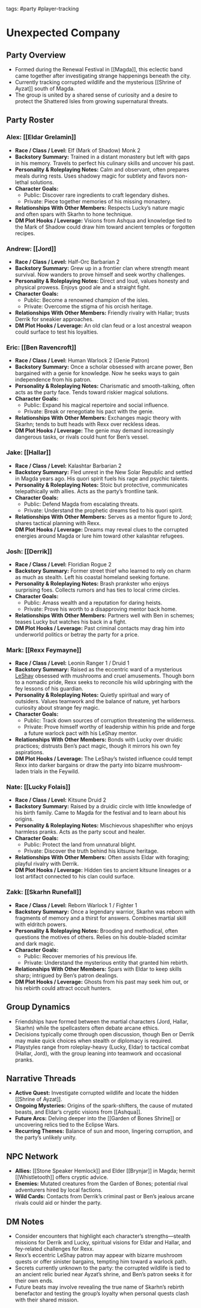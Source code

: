 tags: #party #player-tracking

# Unexpected Company

## Party Overview
- Formed during the Renewal Festival in [[Magda]], this eclectic band came together after investigating strange happenings beneath the city.
- Currently tracking corrupted wildlife and the mysterious [[Shrine of Ayzat]] south of Magda.
- The group is united by a shared sense of curiosity and a desire to protect the Shattered Isles from growing supernatural threats.

## Party Roster

### Alex: [[Eldar Grelamin]]
- **Race / Class / Level:** Elf (Mark of Shadow) Monk 2
- **Backstory Summary:** Trained in a distant monastery but left with gaps in his memory. Travels to perfect his culinary skills and uncover his past.
- **Personality & Roleplaying Notes:** Calm and observant, often prepares meals during rests. Uses shadowy magic for subtlety and favors non-lethal solutions.
- **Character Goals:**
  - Public: Discover rare ingredients to craft legendary dishes.
  - Private: Piece together memories of his missing monastery.
- **Relationships With Other Members:** Respects Lucky’s nature magic and often spars with Skarhn to hone technique.
- **DM Plot Hooks / Leverage:** Visions from Ashqua and knowledge tied to the Mark of Shadow could draw him toward ancient temples or forgotten recipes.

### Andrew: [[Jord]]
- **Race / Class / Level:** Half-Orc Barbarian 2
- **Backstory Summary:** Grew up in a frontier clan where strength meant survival. Now wanders to prove himself and seek worthy challenges.
- **Personality & Roleplaying Notes:** Direct and loud, values honesty and physical prowess. Enjoys good ale and a straight fight.
- **Character Goals:**
  - Public: Become a renowned champion of the isles.
  - Private: Overcome the stigma of his orcish heritage.
- **Relationships With Other Members:** Friendly rivalry with Hallar; trusts Derrik for sneakier approaches.
- **DM Plot Hooks / Leverage:** An old clan feud or a lost ancestral weapon could surface to test his loyalties.

### Eric: [[Ben Ravencroft]]
- **Race / Class / Level:** Human Warlock 2 (Genie Patron)
- **Backstory Summary:** Once a scholar obsessed with arcane power, Ben bargained with a genie for knowledge. Now he seeks ways to gain independence from his patron.
- **Personality & Roleplaying Notes:** Charismatic and smooth-talking, often acts as the party face. Tends toward riskier magical solutions.
- **Character Goals:**
  - Public: Expand his magical repertoire and social influence.
  - Private: Break or renegotiate his pact with the genie.
- **Relationships With Other Members:** Exchanges magic theory with Skarhn; tends to butt heads with Rexx over reckless ideas.
- **DM Plot Hooks / Leverage:** The genie may demand increasingly dangerous tasks, or rivals could hunt for Ben’s vessel.

### Jake: [[Hallar]]
- **Race / Class / Level:** Kalashtar Barbarian 2
- **Backstory Summary:** Fled unrest in the New Solar Republic and settled in Magda years ago. His quori spirit fuels his rage and psychic talents.
- **Personality & Roleplaying Notes:** Stoic but protective, communicates telepathically with allies. Acts as the party’s frontline tank.
- **Character Goals:**
  - Public: Defend Magda from escalating threats.
  - Private: Understand the prophetic dreams tied to his quori spirit.
- **Relationships With Other Members:** Serves as a mentor figure to Jord; shares tactical planning with Rexx.
- **DM Plot Hooks / Leverage:** Dreams may reveal clues to the corrupted energies around Magda or lure him toward other kalashtar refugees.

### Josh: [[Derrik]]
- **Race / Class / Level:** Floridian Rogue 2
- **Backstory Summary:** Former street thief who learned to rely on charm as much as stealth. Left his coastal homeland seeking fortune.
- **Personality & Roleplaying Notes:** Brash prankster who enjoys surprising foes. Collects rumors and has ties to local crime circles.
- **Character Goals:**
  - Public: Amass wealth and a reputation for daring heists.
  - Private: Prove his worth to a disapproving mentor back home.
- **Relationships With Other Members:** Partners well with Ben in schemes; teases Lucky but watches his back in a fight.
- **DM Plot Hooks / Leverage:** Past criminal contacts may drag him into underworld politics or betray the party for a price.

### Mark: [[Rexx Feymayne]]
- **Race / Class / Level:** Leonin Ranger 1 / Druid 1
- **Backstory Summary:** Raised as the eccentric ward of a mysterious [LeShay](https://forgottenrealms.fandom.com/wiki/LeShay) obsessed with mushrooms and cruel amusements. Though born to a nomadic pride, Rexx seeks to reconcile his wild upbringing with the fey lessons of his guardian.
- **Personality & Roleplaying Notes:** Quietly spiritual and wary of outsiders. Values teamwork and the balance of nature, yet harbors curiosity about strange fey magic.
- **Character Goals:**
  - Public: Track down sources of corruption threatening the wilderness.
  - Private: Prove himself worthy of leadership within his pride and forge a future warlock pact with his LeShay mentor.
- **Relationships With Other Members:** Bonds with Lucky over druidic practices; distrusts Ben’s pact magic, though it mirrors his own fey aspirations.
- **DM Plot Hooks / Leverage:** The LeShay’s twisted influence could tempt Rexx into darker bargains or draw the party into bizarre mushroom-laden trials in the Feywild.

### Nate: [[Lucky Folais]]
- **Race / Class / Level:** Kitsune Druid 2
- **Backstory Summary:** Raised by a druidic circle with little knowledge of his birth family. Came to Magda for the festival and to learn about his origins.
- **Personality & Roleplaying Notes:** Mischievous shapeshifter who enjoys harmless pranks. Acts as the party scout and healer.
- **Character Goals:**
  - Public: Protect the land from unnatural blight.
  - Private: Discover the truth behind his kitsune heritage.
- **Relationships With Other Members:** Often assists Eldar with foraging; playful rivalry with Derrik.
- **DM Plot Hooks / Leverage:** Hidden ties to ancient kitsune lineages or a lost artifact connected to his clan could surface.

### Zakk: [[Skarhn Runefall]]
- **Race / Class / Level:** Reborn Warlock 1 / Fighter 1
- **Backstory Summary:** Once a legendary warrior, Skarhn was reborn with fragments of memory and a thirst for answers. Combines martial skill with eldritch powers.
- **Personality & Roleplaying Notes:** Brooding and methodical, often questions the motives of others. Relies on his double-bladed scimitar and dark magic.
- **Character Goals:**
  - Public: Recover memories of his previous life.
  - Private: Understand the mysterious entity that granted him rebirth.
- **Relationships With Other Members:** Spars with Eldar to keep skills sharp; intrigued by Ben’s patron dealings.
- **DM Plot Hooks / Leverage:** Ghosts from his past may seek him out, or his rebirth could attract occult hunters.

## Group Dynamics
- Friendships have formed between the martial characters (Jord, Hallar, Skarhn) while the spellcasters often debate arcane ethics.
- Decisions typically come through open discussion, though Ben or Derrik may make quick choices when stealth or diplomacy is required.
- Playstyles range from roleplay-heavy (Lucky, Eldar) to tactical combat (Hallar, Jord), with the group leaning into teamwork and occasional pranks.

## Narrative Threads
- **Active Quest:** Investigate corrupted wildlife and locate the hidden [[Shrine of Ayzat]].
- **Ongoing Mysteries:** Origins of the spark-shifters, the cause of mutated beasts, and Eldar’s cryptic visions from [[Ashqua]].
- **Future Arcs:** Delving deeper into the [[Garden of Bones Shrine]] or uncovering relics tied to the Eclipse Wars.
- **Recurring Themes:** Balance of sun and moon, lingering corruption, and the party’s unlikely unity.

## NPC Network
- **Allies:** [[Stone Speaker Hemlock]] and Elder [[Brynjar]] in Magda; hermit [[Whistletooth]] offers cryptic advice.
- **Enemies:** Mutated creatures from the Garden of Bones; potential rival adventurers hired by local factions.
- **Wild Cards:** Contacts from Derrik’s criminal past or Ben’s jealous arcane rivals could aid or hinder the party.

## DM Notes
- Consider encounters that highlight each character’s strengths—stealth missions for Derrik and Lucky, spiritual visions for Eldar and Hallar, and fey-related challenges for Rexx.
- Rexx’s eccentric LeShay patron may appear with bizarre mushroom quests or offer sinister bargains, tempting him toward a warlock path.
- Secrets currently unknown to the party: the corrupted wildlife is tied to an ancient relic buried near Ayzat’s shrine, and Ben’s patron seeks it for their own ends.
- Future beats may involve revealing the true name of Skarhn’s rebirth benefactor and testing the group’s loyalty when personal quests clash with their shared mission.
